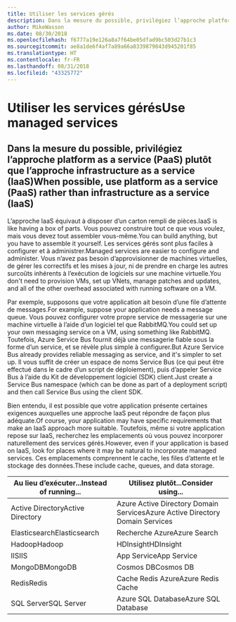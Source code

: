 ```yaml
---
title: Utiliser les services gérés
description: Dans la mesure du possible, privilégiez l’approche platform as a service (PaaS) plutôt que l’approche infrastructure as a service (IaaS)
author: MikeWasson
ms.date: 08/30/2018
ms.openlocfilehash: f6777a19e126a8a7f64be05dfad9bc503d27b1c3
ms.sourcegitcommit: ae8a1de6f4af7a89a66a8339879843d945201f85
ms.translationtype: HT
ms.contentlocale: fr-FR
ms.lasthandoff: 08/31/2018
ms.locfileid: "43325772"
---
```

# <a name="use-managed-services"></a><span data-ttu-id="2e2e4-103">Utiliser les services gérés</span><span class="sxs-lookup"><span data-stu-id="2e2e4-103">Use managed services</span></span>

## <a name="when-possible-use-platform-as-a-service-paas-rather-than-infrastructure-as-a-service-iaas"></a><span data-ttu-id="2e2e4-104">Dans la mesure du possible, privilégiez l’approche platform as a service (PaaS) plutôt que l’approche infrastructure as a service (IaaS)</span><span class="sxs-lookup"><span data-stu-id="2e2e4-104">When possible, use platform as a service (PaaS) rather than infrastructure as a service (IaaS)</span></span>

<span data-ttu-id="2e2e4-105">L’approche IaaS équivaut à disposer d’un carton rempli de pièces.</span><span class="sxs-lookup"><span data-stu-id="2e2e4-105">IaaS is like having a box of parts.</span></span> <span data-ttu-id="2e2e4-106">Vous pouvez construire tout ce que vous voulez, mais vous devez tout assembler vous-même.</span><span class="sxs-lookup"><span data-stu-id="2e2e4-106">You can build anything, but you have to assemble it yourself.</span></span> <span data-ttu-id="2e2e4-107">Les services gérés sont plus faciles à configurer et à administrer.</span><span class="sxs-lookup"><span data-stu-id="2e2e4-107">Managed services are easier to configure and administer.</span></span> <span data-ttu-id="2e2e4-108">Vous n’avez pas besoin d’approvisionner de machines virtuelles, de gérer les correctifs et les mises à jour, ni de prendre en charge les autres surcoûts inhérents à l’exécution de logiciels sur une machine virtuelle.</span><span class="sxs-lookup"><span data-stu-id="2e2e4-108">You don't need to provision VMs, set up VNets, manage patches and updates, and all of the other overhead associated with running software on a VM.</span></span>

<span data-ttu-id="2e2e4-109">Par exemple, supposons que votre application ait besoin d’une file d’attente de messages.</span><span class="sxs-lookup"><span data-stu-id="2e2e4-109">For example, suppose your application needs a message queue.</span></span> <span data-ttu-id="2e2e4-110">Vous pouvez configurer votre propre service de messagerie sur une machine virtuelle à l’aide d’un logiciel tel que RabbitMQ.</span><span class="sxs-lookup"><span data-stu-id="2e2e4-110">You could set up your own messaging service on a VM, using something like RabbitMQ.</span></span> <span data-ttu-id="2e2e4-111">Toutefois, Azure Service Bus fournit déjà une messagerie fiable sous la forme d’un service, et se révèle plus simple à configurer.</span><span class="sxs-lookup"><span data-stu-id="2e2e4-111">But Azure Service Bus already provides reliable messaging as service, and it's simpler to set up.</span></span> <span data-ttu-id="2e2e4-112">Il vous suffit de créer un espace de noms Service Bus (ce qui peut être effectué dans le cadre d’un script de déploiement), puis d’appeler Service Bus à l’aide du Kit de développement logiciel (SDK) client.</span><span class="sxs-lookup"><span data-stu-id="2e2e4-112">Just create a Service Bus namespace (which can be done as part of a deployment script) and then call Service Bus using the client SDK.</span></span> 

<span data-ttu-id="2e2e4-113">Bien entendu, il est possible que votre application présente certaines exigences auxquelles une approche IaaS peut répondre de façon plus adéquate.</span><span class="sxs-lookup"><span data-stu-id="2e2e4-113">Of course, your application may have specific requirements that make an IaaS approach more suitable.</span></span> <span data-ttu-id="2e2e4-114">Toutefois, même si votre application repose sur IaaS, recherchez les emplacements où vous pouvez incorporer naturellement des services gérés.</span><span class="sxs-lookup"><span data-stu-id="2e2e4-114">However, even if your application is based on IaaS, look for places where it may be natural to incorporate managed services.</span></span> <span data-ttu-id="2e2e4-115">Ces emplacements comprennent le cache, les files d’attente et le stockage des données.</span><span class="sxs-lookup"><span data-stu-id="2e2e4-115">These include cache, queues, and data storage.</span></span>

| <span data-ttu-id="2e2e4-116">Au lieu d’exécuter...</span><span class="sxs-lookup"><span data-stu-id="2e2e4-116">Instead of running...</span></span> | <span data-ttu-id="2e2e4-117">Utilisez plutôt...</span><span class="sxs-lookup"><span data-stu-id="2e2e4-117">Consider using...</span></span> |
|-----------------------|-------------|
| <span data-ttu-id="2e2e4-118">Active Directory</span><span class="sxs-lookup"><span data-stu-id="2e2e4-118">Active Directory</span></span> | <span data-ttu-id="2e2e4-119">Azure Active Directory Domain Services</span><span class="sxs-lookup"><span data-stu-id="2e2e4-119">Azure Active Directory Domain Services</span></span> |
| <span data-ttu-id="2e2e4-120">Elasticsearch</span><span class="sxs-lookup"><span data-stu-id="2e2e4-120">Elasticsearch</span></span> | <span data-ttu-id="2e2e4-121">Recherche Azure</span><span class="sxs-lookup"><span data-stu-id="2e2e4-121">Azure Search</span></span> |
| <span data-ttu-id="2e2e4-122">Hadoop</span><span class="sxs-lookup"><span data-stu-id="2e2e4-122">Hadoop</span></span> | <span data-ttu-id="2e2e4-123">HDInsight</span><span class="sxs-lookup"><span data-stu-id="2e2e4-123">HDInsight</span></span> |
| <span data-ttu-id="2e2e4-124">IIS</span><span class="sxs-lookup"><span data-stu-id="2e2e4-124">IIS</span></span> | <span data-ttu-id="2e2e4-125">App Service</span><span class="sxs-lookup"><span data-stu-id="2e2e4-125">App Service</span></span> |
| <span data-ttu-id="2e2e4-126">MongoDB</span><span class="sxs-lookup"><span data-stu-id="2e2e4-126">MongoDB</span></span> | <span data-ttu-id="2e2e4-127">Cosmos DB</span><span class="sxs-lookup"><span data-stu-id="2e2e4-127">Cosmos DB</span></span> |
| <span data-ttu-id="2e2e4-128">Redis</span><span class="sxs-lookup"><span data-stu-id="2e2e4-128">Redis</span></span> | <span data-ttu-id="2e2e4-129">Cache Redis Azure</span><span class="sxs-lookup"><span data-stu-id="2e2e4-129">Azure Redis Cache</span></span> |
| <span data-ttu-id="2e2e4-130">SQL Server</span><span class="sxs-lookup"><span data-stu-id="2e2e4-130">SQL Server</span></span> | <span data-ttu-id="2e2e4-131">Azure SQL Database</span><span class="sxs-lookup"><span data-stu-id="2e2e4-131">Azure SQL Database</span></span> |


